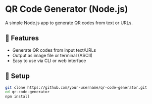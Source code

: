 # QR Code Generator (Node.js)

A simple Node.js app to generate QR codes from text or URLs.

## 🔧 Features

- Generate QR codes from input text/URLs
- Output as image file or terminal (ASCII)
- Easy to use via CLI or web interface

## 🚀 Setup

```bash
git clone https://github.com/your-username/qr-code-generator.git
cd qr-code-generator
npm install
